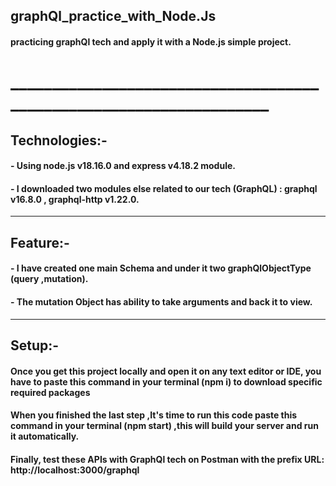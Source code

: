 ## graphQl_practice_with_Node.Js

#### practicing graphQl tech and apply it with a Node.js simple project.
# ____________________________________________________________________

## Technologies:-
#### - Using node.js v18.16.0 and express v4.18.2 module.
#### - I downloaded two modules else related to our tech (GraphQL) : graphql v16.8.0 , graphql-http v1.22.0.
 ____________________________________________________________________

## Feature:-
#### - I have created one main Schema and under it two graphQlObjectType (query ,mutation).
#### - The mutation Object has ability to take arguments and back it to view. 
 ____________________________________________________________________

## Setup:-
#### Once you get this project locally and open it on any text editor or IDE, you have to paste this command in your terminal (npm i) to download specific required packages
#### When you finished the last step ,It's time to run this code paste this command in your terminal (npm start) ,this will build your server and run it automatically.
#### Finally, test these APIs with GraphQl tech on Postman with the prefix URL: http://localhost:3000/graphql

